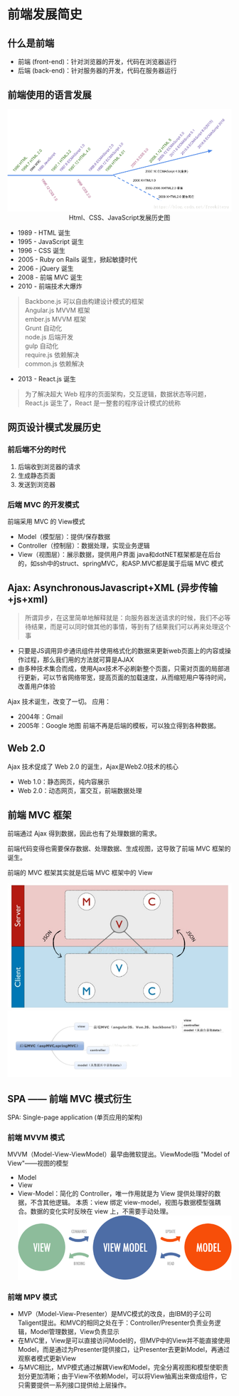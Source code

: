 # 前端发展简史

## 什么是前端
* 前端 (front-end)：针对浏览器的开发，代码在浏览器运行
* 后端 (back-end)：针对服务器的开发，代码在服务器运行

## 前端使用的语言发展

<div align=center>
<img src="./images/frontEndHistroy.png"/><br/>Html、CSS、JavaScript发展历史图
</div>

* 1989 - HTML 诞生
* 1995 - JavaScript 诞生
* 1996 - CSS 诞生
* 2005 - Ruby on Rails 诞生，掀起敏捷时代
* 2006 - jQuery 诞生
* 2008 - 前端 MVC 诞生
* 2010 - 前端技术大爆炸

> Backbone.js 可以自由构建设计模式的框架</br>
Angular.js MVVM 框架</br>
ember.js MVVM 框架</br>
Grunt 自动化</br>
node.js 后端开发</br>
gulp 自动化</br>
require.js 依赖解决</br>
common.js 依赖解决</br>

* 2013 - React.js 诞生
> 为了解决超大 Web 程序的页面架构，交互逻辑，数据状态等问题，React.js 诞生了，React 是一整套的程序设计模式的统称

## 网页设计模式发展历史
### 前后端不分的时代
1. 后端收到浏览器的请求
2. 生成静态页面
3. 发送到浏览器

### 后端 MVC 的开发模式
前端采用 MVC 的 View模式
* Model（模型层）：提供/保存数据
* Controller（控制层）：数据处理，实现业务逻辑
* View（视图层）：展示数据，提供用户界面
java和dotNET框架都是在后台的，如ssh中的struct、springMVC，和ASP.MVC都是属于后端 MVC 模式

## Ajax: AsynchronousJavascript+XML (异步传输+js+xml)
>所谓异步，在这里简单地解释就是：向服务器发送请求的时候，我们不必等待结果，而是可以同时做其他的事情，等到有了结果我们可以再来处理这个事

* 只要是JS调用异步通讯组件并使用格式化的数据来更新web页面上的内容或操作过程，那么我们用的方法就可算是AJAX
* 由多种技术集合而成，使用Ajax技术不必刷新整个页面，只需对页面的局部进行更新，可以节省网络带宽，提高页面的加载速度，从而缩短用户等待时间，改善用户体验

Ajax 技术诞生，改变了一切。
应用：
* 2004年：Gmail
* 2005年：Google 地图
前端不再是后端的模板，可以独立得到各种数据。

## Web 2.0

Ajax 技术促成了 Web 2.0 的诞生，Ajax是Web2.0技术的核心
* Web 1.0：静态网页，纯内容展示
* Web 2.0：动态网页，富交互，前端数据处理

## 前端 MVC 框架

前端通过 Ajax 得到数据，因此也有了处理数据的需求。

前端代码变得也需要保存数据、处理数据、生成视图，这导致了前端 MVC 框架的诞生。

前端的 MVC 框架其实就是后端 MVC 框架中的 View

<div align=center>
<img src="./images/MVC.jpg">
</div>

<div align=center>
<img src="./images/MVC1.png">
</div>

## SPA —— 前端 MVC 模式衍生
 SPA: Single-page application (单页应用的架构)

### 前端 MVVM 模式
 MVVM（Model-View-ViewModel）最早由微软提出。ViewModel指 "Model of View"——视图的模型
* Model
* View
* View-Model：简化的 Controller，唯一作用就是为 View 提供处理好的数据，不含其他逻辑。
本质：view 绑定 view-model，视图与数据模型强耦合。数据的变化实时反映在 view 上，不需要手动处理。
![](./images/mvvm.png)

### 前端 MPV 模式
* MVP（Model-View-Presenter）是MVC模式的改良，由IBM的子公司Taligent提出。和MVC的相同之处在于：Controller/Presenter负责业务逻辑，Model管理数据，View负责显示
* 在MVC里，View是可以直接访问Model的，但MVP中的View并不能直接使用Model，而是通过为Presenter提供接口，让Presenter去更新Model，再通过观察者模式更新View
* 与MVC相比，MVP模式通过解耦View和Model，完全分离视图和模型使职责划分更加清晰；由于View不依赖Model，可以将View抽离出来做成组件，它只需要提供一系列接口提供给上层操作。
